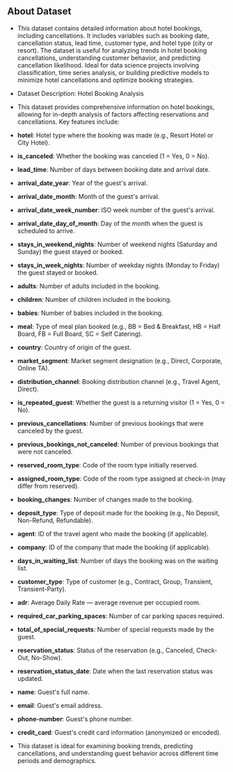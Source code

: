 ## About Dataset

- This dataset contains detailed information about hotel bookings, including cancellations. It includes variables such as booking date, cancellation status, lead time, customer type, and hotel type (city or resort). The dataset is useful for analyzing trends in hotel booking cancellations, understanding customer behavior, and predicting cancellation likelihood. Ideal for data science projects involving classification, time series analysis, or building predictive models to minimize hotel cancellations and optimize booking strategies.

- Dataset Description: Hotel Booking Analysis

- This dataset provides comprehensive information on hotel bookings, allowing for in-depth analysis of factors affecting reservations and cancellations. Key features include:

- **hotel**: Hotel type where the booking was made (e.g., Resort Hotel or City Hotel).
- **is_canceled**: Whether the booking was canceled (1 = Yes, 0 = No).
- **lead_time**: Number of days between booking date and arrival date.
- **arrival_date_year**: Year of the guest's arrival.
- **arrival_date_month**: Month of the guest's arrival.
- **arrival_date_week_number**: ISO week number of the guest's arrival.
- **arrival_date_day_of_month**: Day of the month when the guest is scheduled to arrive.
- **stays_in_weekend_nights**: Number of weekend nights (Saturday and Sunday) the guest stayed or booked.
- **stays_in_week_nights**: Number of weekday nights (Monday to Friday) the guest stayed or booked.
- **adults**: Number of adults included in the booking.
- **children**: Number of children included in the booking.
- **babies**: Number of babies included in the booking.
- **meal**: Type of meal plan booked (e.g., BB = Bed & Breakfast, HB = Half Board, FB = Full Board, SC = Self Catering).
- **country**: Country of origin of the guest.
- **market_segment**: Market segment designation (e.g., Direct, Corporate, Online TA).
- **distribution_channel**: Booking distribution channel (e.g., Travel Agent, Direct).
- **is_repeated_guest**: Whether the guest is a returning visitor (1 = Yes, 0 = No).
- **previous_cancellations**: Number of previous bookings that were canceled by the guest.
- **previous_bookings_not_canceled**: Number of previous bookings that were not canceled.
- **reserved_room_type**: Code of the room type initially reserved.
- **assigned_room_type**: Code of the room type assigned at check-in (may differ from reserved).
- **booking_changes**: Number of changes made to the booking.
- **deposit_type**: Type of deposit made for the booking (e.g., No Deposit, Non-Refund, Refundable).
- **agent**: ID of the travel agent who made the booking (if applicable).
- **company**: ID of the company that made the booking (if applicable).
- **days_in_waiting_list**: Number of days the booking was on the waiting list.
- **customer_type**: Type of customer (e.g., Contract, Group, Transient, Transient-Party).
- **adr**: Average Daily Rate — average revenue per occupied room.
- **required_car_parking_spaces**: Number of car parking spaces required.
- **total_of_special_requests**: Number of special requests made by the guest.
- **reservation_status**: Status of the reservation (e.g., Canceled, Check-Out, No-Show).
- **reservation_status_date**: Date when the last reservation status was updated.
- **name**: Guest's full name.
- **email**: Guest's email address.
- **phone-number**: Guest's phone number.
- **credit_card**: Guest's credit card information (anonymized or encoded).

- This dataset is ideal for examining booking trends, predicting cancellations, and understanding guest behavior across different time periods and demographics.
